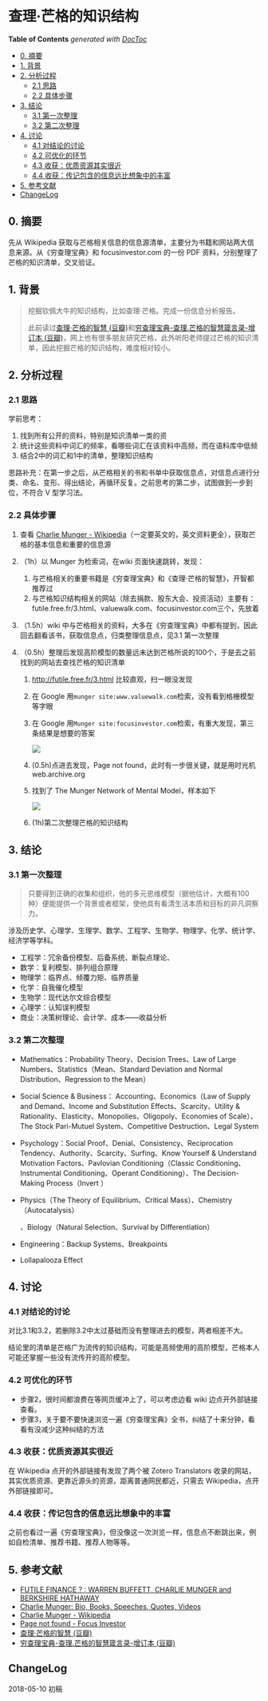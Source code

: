 # 查理·芒格的知识结构

<!-- START doctoc generated TOC please keep comment here to allow auto update -->
<!-- DON'T EDIT THIS SECTION, INSTEAD RE-RUN doctoc TO UPDATE -->
**Table of Contents**  *generated with [DocToc](https://github.com/thlorenz/doctoc)*

- [0. 摘要](#0-%E6%91%98%E8%A6%81)
- [1. 背景](#1-%E8%83%8C%E6%99%AF)
- [2. 分析过程](#2-%E5%88%86%E6%9E%90%E8%BF%87%E7%A8%8B)
  - [2.1 思路](#21-%E6%80%9D%E8%B7%AF)
  - [2.2 具体步骤](#22-%E5%85%B7%E4%BD%93%E6%AD%A5%E9%AA%A4)
- [3. 结论](#3-%E7%BB%93%E8%AE%BA)
  - [3.1 第一次整理](#31-%E7%AC%AC%E4%B8%80%E6%AC%A1%E6%95%B4%E7%90%86)
  - [3.2 第二次整理](#32-%E7%AC%AC%E4%BA%8C%E6%AC%A1%E6%95%B4%E7%90%86)
- [4. 讨论](#4-%E8%AE%A8%E8%AE%BA)
  - [4.1 对结论的讨论](#41-%E5%AF%B9%E7%BB%93%E8%AE%BA%E7%9A%84%E8%AE%A8%E8%AE%BA)
  - [4.2 可优化的环节](#42-%E5%8F%AF%E4%BC%98%E5%8C%96%E7%9A%84%E7%8E%AF%E8%8A%82)
  - [4.3 收获：优质资源其实很近](#43-%E6%94%B6%E8%8E%B7%E4%BC%98%E8%B4%A8%E8%B5%84%E6%BA%90%E5%85%B6%E5%AE%9E%E5%BE%88%E8%BF%91)
  - [4.4 收获：传记包含的信息远比想象中的丰富](#44-%E6%94%B6%E8%8E%B7%E4%BC%A0%E8%AE%B0%E5%8C%85%E5%90%AB%E7%9A%84%E4%BF%A1%E6%81%AF%E8%BF%9C%E6%AF%94%E6%83%B3%E8%B1%A1%E4%B8%AD%E7%9A%84%E4%B8%B0%E5%AF%8C)
- [5. 参考文献](#5-%E5%8F%82%E8%80%83%E6%96%87%E7%8C%AE)
- [ChangeLog](#changelog)

<!-- END doctoc generated TOC please keep comment here to allow auto update -->

## 0. 摘要

先从 Wikipedia 获取与芒格相关信息的信息源清单，主要分为书籍和网站两大信息来源。从《穷查理宝典》和 focusinvestor.com 的一份 PDF 资料，分别整理了芒格的知识清单，交叉验证。

## 1. 背景

> 挖掘钦佩大牛的知识结构，比如查理·芒格。完成一份信息分析报告。
>
> 此前读过[查理·芒格的智慧 (豆瓣)](https://book.douban.com/subject/26374572/)和[穷查理宝典-查理.芒格的智慧箴言录-增订本 (豆瓣)](https://book.douban.com/subject/10485011/)，网上也有很多朋友研究芒格，此外听阳老师提过芒格的知识清单，因此挖掘芒格的知识结构，难度相对较小。

## 2. 分析过程

### 2.1 思路

学前思考：

1. 找到所有公开的资料，特别是知识清单一类的资
2. 统计这些资料中词汇的频率，看哪些词汇在该资料中高频，而在语料库中低频
3. 结合2中的词汇和1中的清单，整理知识结构

思路补充：在第一步之后，从芒格相关的书和书单中获取信息点，对信息点进行分类、命名、变形、得出结论，再循环反复。之前思考的第二步，试图做到一步到位，不符合 V 型学习法。

### 2.2 具体步骤

1. 查看 [Charlie Munger - Wikipedia](https://en.wikipedia.org/wiki/Charlie_Munger?oldformat=true)（一定要英文的，英文资料更全），获取芒格的基本信息和重要的信息源

2. （1h）以 Munger 为检索词，在wiki 页面快速跳转，发现：
   1. 与芒格相关的重要书籍是《穷查理宝典》和《查理·芒格的智慧》，开智都推荐过
   2. 与芒格知识结构相关的网站（除去捐款、股东大会、投资活动）主要有：futile.free.fr/3.html、valuewalk.com、focusinvestor.com三个，先放着

3. （1.5h）wiki 中与芒格相关的资料，大多在《穷查理宝典》中都有提到，因此回去翻看该书，获取信息点，归类整理信息点，见3.1 第一次整理

4. （0.5h）整理后发现高阶模型的数量远未达到芒格所说的100个，于是去之前找到的网站去查找芒格的知识清单

   1. http://futile.free.fr/3.html 比较直观，扫一眼没发现

   2. 在 Google 用`munger site:www.valuewalk.com`检索，没有看到格栅模型等字眼

   3. 在 Google 用`Munger site:focusinvestor.com`检索，有重大发现，第三条结果是想要的答案

      ![](http://images.austinxt.com/738957230945.png)

   4. (0.5h)点进去发现，Page not found，此时有一步很关键，就是用时光机 web.archive.org

   5. 找到了 The Munger Network of Mental Model，样本如下

      ![](http://images.austinxt.com/3954709238.png)

   6. (1h)第二次整理芒格的知识结构

## 3. 结论

### 3.1 第一次整理

> 只要得到正确的收集和组织，他的多元思维模型（据他估计，大概有100种）便能提供一个背景或者框架，使他具有看清生活本质和目标的非凡洞察力。 

涉及历史学、心理学、生理学、数学、工程学、生物学、物理学、化学、统计学、经济学等学科。

- 工程学：冗余备份模型、后备系统、断裂点理论、
- 数学：复利模型、排列组合原理
- 物理学：临界点、倾覆力矩、临界质量
- 化学：自我催化模型
- 生物学：现代达尔文综合模型
- 心理学：认知误判模型
- 商业：决策树理论、会计学、成本——收益分析

### 3.2 第二次整理

- Mathematics：Probability Theory、Decision Trees、Law of Large Numbers、Statistics（Mean、Standard Deviation and Normal Distribution、Regression to the Mean）

- Social Science & Business： Accounting、Economics（Law of Supply and Demand、Income and Substitution Effects、Scarcity、Utility & Rationality、Elasticity、Monopolies、Oligopoly、Economies of Scale）、The Stock Pari-Mutuel System、Competitive Destruction、Legal System

- Psychology：Social Proof、Denial、Consistency、Reciprocation Tendency、Authority、Scarcity、Surfing、Know Yourself & Understand Motivation Factors、Pavlovian Conditioning（Classic Conditioning、Instrumental Conditioning、Operant Conditioning）、The Decision-Making Process（Invert ）

- Physics（The Theory of Equilibrium、Critical Mass）、Chemistry（Autocatalysis）

  、Biology（Natural Selection、Survival by Differentiation）

- Engineering：Backup Systems、Breakpoints

- Lollapalooza Effect

## 4. 讨论

### 4.1 对结论的讨论

对比3.1和3.2，若删除3.2中太过基础而没有整理进去的模型，两者相差不大。

结论里的清单是芒格广为流传的知识结构，可能是高频使用的高阶模型，芒格本人可能还掌握一些没有流传开的高阶模型。

### 4.2 可优化的环节

- 步骤2，很时间都浪费在等网页缓冲上了，可以考虑边看 wiki 边点开外部链接查看。
- 步骤3，关于要不要快速浏览一遍《穷查理宝典》全书，纠结了十来分钟，看看有没减少这种纠结的方法

### 4.3 收获：优质资源其实很近

在 Wikipedia 点开的外部链接有发现了两个被 Zotero Translators 收录的网站，其实优质资源、更靠近源头的资源，距离普通网民都近，只需去 Wikipedia，点开外部链接即可。

### 4.4 收获：传记包含的信息远比想象中的丰富

之前也看过一遍《穷查理宝典》，但没像这一次浏览一样，信息点不断跳出来，例如自检清单、推荐书籍、推荐人物等等。

## 5. 参考文献

* [FUTILE FINANCE ? : WARREN BUFFETT, CHARLIE MUNGER and BERKSHIRE HATHAWAY](http://futile.free.fr/3.html)
* [Charlie Munger: Bio, Books, Speeches, Quotes, Videos](https://www.valuewalk.com/charlie-munger-page/)
* [Charlie Munger - Wikipedia](https://en.wikipedia.org/wiki/Charlie_Munger?oldformat=true)
* [Page not found - Focus Investor](http://www.focusinvestor.com/FocusSeriesPart3.pdf)
* [查理·芒格的智慧 (豆瓣)](https://book.douban.com/subject/26374572/)
* [穷查理宝典-查理.芒格的智慧箴言录-增订本 (豆瓣)](https://book.douban.com/subject/10485011/)

## ChangeLog

2018-05-10 初稿